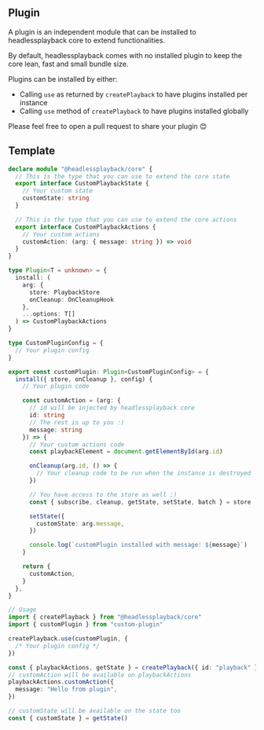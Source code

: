 ## Plugin

A plugin is an independent module that can be installed to headlessplayback core
to extend functionalities.

By default, headlessplayback comes with no installed plugin to keep the core
lean, fast and small bundle size.

Plugins can be installed by either:

- Calling `use` as returned by `createPlayback` to have plugins installed per
  instance
- Calling `use` method of `createPlayback` to have plugins installed globally

Please feel free to open a pull request to share your plugin 😊

## Template

```ts
declare module "@headlessplayback/core" {
  // This is the type that you can use to extend the core state
  export interface CustomPlaybackState {
    // Your custom state
    customState: string
  }

  // This is the type that you can use to extend the core actions
  export interface CustomPlaybackActions {
    // Your custom actions
    customAction: (arg: { message: string }) => void
  }
}

type Plugin<T = unknown> = {
  install: (
    arg: {
      store: PlaybackStore
      onCleanup: OnCleanupHook
    },
    ...options: T[]
  ) => CustomPlaybackActions
}

type CustomPluginConfig = {
  // Your plugin config
}

export const customPlugin: Plugin<CustomPluginConfig> = {
  install({ store, onCleanup }, config) {
    // Your plugin code

    const customAction = (arg: {
      // id will be injected by headlessplayback core
      id: string
      // The rest is up to you :)
      message: string
    }) => {
      // Your custom actions code
      const playbackElement = document.getElementById(arg.id)

      onCleanup(arg.id, () => {
        // Your cleanup code to be run when the instance is destroyed
      })

      // You have access to the store as well ;)
      const { subscribe, cleanup, getState, setState, batch } = store

      setState({
        customState: arg.message,
      })

      console.log(`customPlugin installed with message: ${message}`)
    }

    return {
      customAction,
    }
  },
}

// Usage
import { createPlayback } from "@headlessplayback/core"
import { customPlugin } from "custom-plugin"

createPlayback.use(customPlugin, {
  /* Your plugin config */
})

const { playbackActions, getState } = createPlayback({ id: "playback" })
// customAction will be available on playbackActions
playbackActions.customAction({
  message: "Hello from plugin",
})

// customState will be available on the state too
const { customState } = getState()
```
